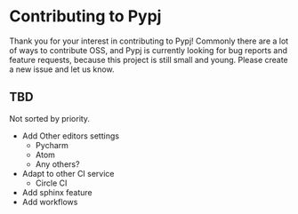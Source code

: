 # Contributing to Pypj

Thank you for your interest in contributing to Pypj! Commonly there are a lot of ways to contribute OSS, and Pypj is currently looking for bug reports and feature requests, because this project is still small and young. Please create a new issue and let us know.

## TBD

Not sorted by priority.

- Add Other editors settings
  - Pycharm
  - Atom
  - Any others?
- Adapt to other CI service
  - Circle CI
- Add sphinx feature
- Add workflows
